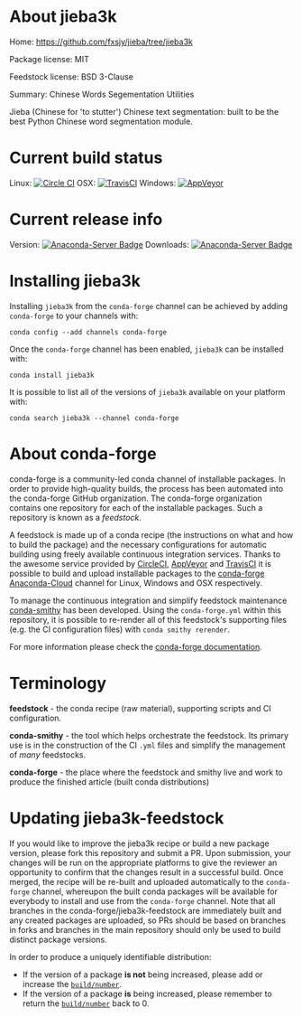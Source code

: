 About jieba3k
=============

Home: https://github.com/fxsjy/jieba/tree/jieba3k

Package license: MIT

Feedstock license: BSD 3-Clause

Summary: Chinese Words Segementation Utilities

Jieba (Chinese for 'to stutter') Chinese text segmentation: built to be the best Python Chinese word segmentation module.

Current build status
====================

Linux: [![Circle CI](https://circleci.com/gh/conda-forge/jieba3k-feedstock.svg?style=shield)](https://circleci.com/gh/conda-forge/jieba3k-feedstock)
OSX: [![TravisCI](https://travis-ci.org/conda-forge/jieba3k-feedstock.svg?branch=master)](https://travis-ci.org/conda-forge/jieba3k-feedstock)
Windows: [![AppVeyor](https://ci.appveyor.com/api/projects/status/github/conda-forge/jieba3k-feedstock?svg=True)](https://ci.appveyor.com/project/conda-forge/jieba3k-feedstock/branch/master)

Current release info
====================
Version: [![Anaconda-Server Badge](https://anaconda.org/conda-forge/jieba3k/badges/version.svg)](https://anaconda.org/conda-forge/jieba3k)
Downloads: [![Anaconda-Server Badge](https://anaconda.org/conda-forge/jieba3k/badges/downloads.svg)](https://anaconda.org/conda-forge/jieba3k)

Installing jieba3k
==================

Installing `jieba3k` from the `conda-forge` channel can be achieved by adding `conda-forge` to your channels with:

```
conda config --add channels conda-forge
```

Once the `conda-forge` channel has been enabled, `jieba3k` can be installed with:

```
conda install jieba3k
```

It is possible to list all of the versions of `jieba3k` available on your platform with:

```
conda search jieba3k --channel conda-forge
```


About conda-forge
=================

conda-forge is a community-led conda channel of installable packages.
In order to provide high-quality builds, the process has been automated into the
conda-forge GitHub organization. The conda-forge organization contains one repository
for each of the installable packages. Such a repository is known as a *feedstock*.

A feedstock is made up of a conda recipe (the instructions on what and how to build
the package) and the necessary configurations for automatic building using freely
available continuous integration services. Thanks to the awesome service provided by
[CircleCI](https://circleci.com/), [AppVeyor](http://www.appveyor.com/)
and [TravisCI](https://travis-ci.org/) it is possible to build and upload installable
packages to the [conda-forge](https://anaconda.org/conda-forge)
[Anaconda-Cloud](http://docs.anaconda.org/) channel for Linux, Windows and OSX respectively.

To manage the continuous integration and simplify feedstock maintenance
[conda-smithy](http://github.com/conda-forge/conda-smithy) has been developed.
Using the ``conda-forge.yml`` within this repository, it is possible to re-render all of
this feedstock's supporting files (e.g. the CI configuration files) with ``conda smithy rerender``.

For more information please check the [conda-forge documentation](https://conda-forge.org/docs/).

Terminology
===========

**feedstock** - the conda recipe (raw material), supporting scripts and CI configuration.

**conda-smithy** - the tool which helps orchestrate the feedstock.
                   Its primary use is in the construction of the CI ``.yml`` files
                   and simplify the management of *many* feedstocks.

**conda-forge** - the place where the feedstock and smithy live and work to
                  produce the finished article (built conda distributions)


Updating jieba3k-feedstock
==========================

If you would like to improve the jieba3k recipe or build a new
package version, please fork this repository and submit a PR. Upon submission,
your changes will be run on the appropriate platforms to give the reviewer an
opportunity to confirm that the changes result in a successful build. Once
merged, the recipe will be re-built and uploaded automatically to the
`conda-forge` channel, whereupon the built conda packages will be available for
everybody to install and use from the `conda-forge` channel.
Note that all branches in the conda-forge/jieba3k-feedstock are
immediately built and any created packages are uploaded, so PRs should be based
on branches in forks and branches in the main repository should only be used to
build distinct package versions.

In order to produce a uniquely identifiable distribution:
 * If the version of a package **is not** being increased, please add or increase
   the [``build/number``](http://conda.pydata.org/docs/building/meta-yaml.html#build-number-and-string).
 * If the version of a package **is** being increased, please remember to return
   the [``build/number``](http://conda.pydata.org/docs/building/meta-yaml.html#build-number-and-string)
   back to 0.
